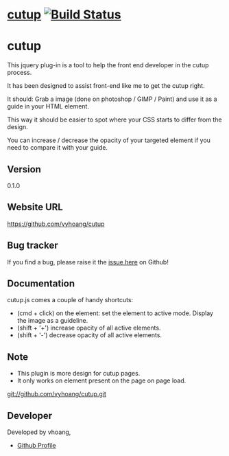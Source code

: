 # [cutup](https://github.com/vyhoang/cutup) [![Build Status](https://secure.travis-ci.org/vyhoang/cutup.png?branch=master)](http://travis-ci.org/vyhoang/cutup)

# cutup

This jquery plug-in is a tool to help the front end developer in the cutup process.

It has been designed to assist front-end like me to get the cutup right.

It should:
Grab a image (done on photoshop / GIMP / Paint) and use it as a guide in your HTML element.

This way it should be easier to spot where your CSS starts to differ from the design. 

You can increase / decrease the opacity of your targeted element if you need to compare it with your guide.

## Version

0.1.0

## Website URL

https://github.com/vyhoang/cutup

## Bug tracker

If you find a bug, please raise it the [issue here](https://github.com/vyhoang/cutup/issues) on Github! 

## Documentation

cutup.js comes a couple of handy shortcuts:

- (cmd + click) on the element: set the element to active mode. Display the image as a guideline.
- (shift + '+') increase opacity of all active elements.
- (shift + '-') decrease opacity of all active elements.

## Note 

- This plugin is more design for cutup pages.
- It only works on element present on the page on page load.

[git://github.com/vyhoang/cutup.git](git://github.com/vyhoang/cutup.git)

## Developer

Developed by vhoang, []()

+ [Github Profile](http://github.com/vyhoang)
